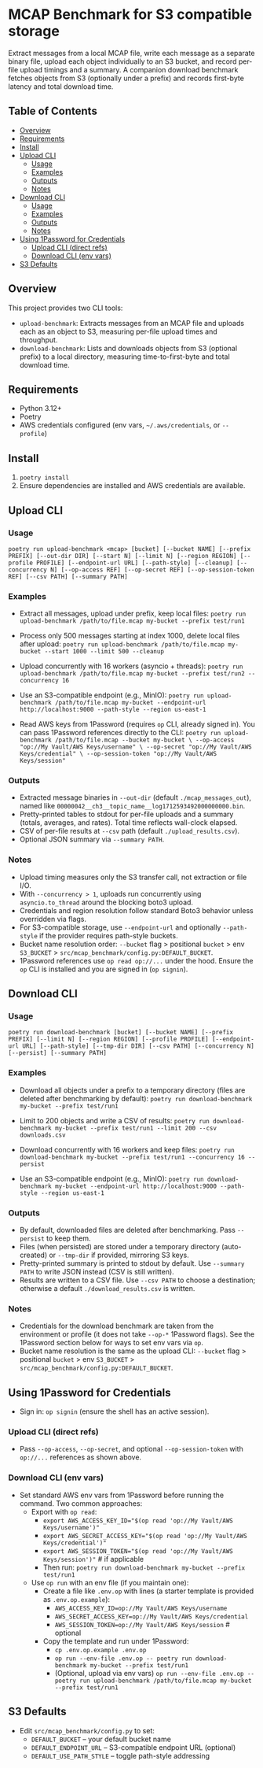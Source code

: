 # MCAP Benchmark for S3 compatible storage

Extract messages from a local MCAP file, write each message as a separate binary file, upload each object individually to an S3 bucket, and record per-file upload timings and a summary. A companion download benchmark fetches objects from S3 (optionally under a prefix) and records first-byte latency and total download time.

## Table of Contents
- [Overview](#overview)
- [Requirements](#requirements)
- [Install](#install)
- [Upload CLI](#upload-cli)
  - [Usage](#usage)
  - [Examples](#examples)
  - [Outputs](#outputs)
  - [Notes](#notes)
- [Download CLI](#download-cli)
  - [Usage](#usage-1)
  - [Examples](#examples-1)
  - [Outputs](#outputs-1)
  - [Notes](#notes-1)
- [Using 1Password for Credentials](#using-1password-for-credentials)
  - [Upload CLI (direct refs)](#upload-cli-direct-refs)
  - [Download CLI (env vars)](#download-cli-env-vars)
- [S3 Defaults](#s3-defaults)

## Overview
This project provides two CLI tools:
- `upload-benchmark`: Extracts messages from an MCAP file and uploads each as an object to S3, measuring per-file upload times and throughput.
- `download-benchmark`: Lists and downloads objects from S3 (optional prefix) to a local directory, measuring time-to-first-byte and total download time.

## Requirements
- Python 3.12+
- Poetry
- AWS credentials configured (env vars, `~/.aws/credentials`, or `--profile`)

## Install
1. `poetry install`
2. Ensure dependencies are installed and AWS credentials are available.

## Upload CLI

### Usage
`poetry run upload-benchmark <mcap> [bucket] [--bucket NAME] [--prefix PREFIX] [--out-dir DIR] [--start N] [--limit N] [--region REGION] [--profile PROFILE] [--endpoint-url URL] [--path-style] [--cleanup] [--concurrency N] [--op-access REF] [--op-secret REF] [--op-session-token REF] [--csv PATH] [--summary PATH]`

### Examples
- Extract all messages, upload under prefix, keep local files:
  `poetry run upload-benchmark /path/to/file.mcap my-bucket --prefix test/run1`

- Process only 500 messages starting at index 1000, delete local files after upload:
  `poetry run upload-benchmark /path/to/file.mcap my-bucket --start 1000 --limit 500 --cleanup`

- Upload concurrently with 16 workers (asyncio + threads):
  `poetry run upload-benchmark /path/to/file.mcap my-bucket --prefix test/run2 --concurrency 16`

- Use an S3-compatible endpoint (e.g., MinIO):
  `poetry run upload-benchmark /path/to/file.mcap my-bucket --endpoint-url http://localhost:9000 --path-style --region us-east-1`

- Read AWS keys from 1Password (requires `op` CLI, already signed in). You can pass 1Password references directly to the CLI:
  `poetry run upload-benchmark /path/to/file.mcap --bucket my-bucket \
    --op-access "op://My Vault/AWS Keys/username" \
    --op-secret "op://My Vault/AWS Keys/credential" \
    --op-session-token "op://My Vault/AWS Keys/session"`

### Outputs
- Extracted message binaries in `--out-dir` (default `./mcap_messages_out`), named like `00000042__ch3__topic_name__log1712593492000000000.bin`.
- Pretty-printed tables to stdout for per-file uploads and a summary (totals, averages, and rates). Total time reflects wall-clock elapsed.
- CSV of per-file results at `--csv` path (default `./upload_results.csv`).
- Optional JSON summary via `--summary PATH`.

### Notes
- Upload timing measures only the S3 transfer call, not extraction or file I/O.
- With `--concurrency > 1`, uploads run concurrently using `asyncio.to_thread` around the blocking boto3 upload.
- Credentials and region resolution follow standard Boto3 behavior unless overridden via flags.
- For S3-compatible storage, use `--endpoint-url` and optionally `--path-style` if the provider requires path-style buckets.
- Bucket name resolution order: `--bucket` flag > positional `bucket` > env `S3_BUCKET` > `src/mcap_benchmark/config.py:DEFAULT_BUCKET`.
- 1Password references use `op read op://...` under the hood. Ensure the `op` CLI is installed and you are signed in (`op signin`).

## Download CLI

### Usage
`poetry run download-benchmark [bucket] [--bucket NAME] [--prefix PREFIX] [--limit N] [--region REGION] [--profile PROFILE] [--endpoint-url URL] [--path-style] [--tmp-dir DIR] [--csv PATH] [--concurrency N] [--persist] [--summary PATH]`

### Examples
- Download all objects under a prefix to a temporary directory (files are deleted after benchmarking by default):
  `poetry run download-benchmark my-bucket --prefix test/run1`

- Limit to 200 objects and write a CSV of results:
  `poetry run download-benchmark my-bucket --prefix test/run1 --limit 200 --csv downloads.csv`

- Download concurrently with 16 workers and keep files:
  `poetry run download-benchmark my-bucket --prefix test/run1 --concurrency 16 --persist`

- Use an S3-compatible endpoint (e.g., MinIO):
  `poetry run download-benchmark my-bucket --endpoint-url http://localhost:9000 --path-style --region us-east-1`

### Outputs
- By default, downloaded files are deleted after benchmarking. Pass `--persist` to keep them.
- Files (when persisted) are stored under a temporary directory (auto-created) or `--tmp-dir` if provided, mirroring S3 keys.
- Pretty-printed summary is printed to stdout by default. Use `--summary PATH` to write JSON instead (CSV is still written).
- Results are written to a CSV file. Use `--csv PATH` to choose a destination; otherwise a default `./download_results.csv` is written.

### Notes
- Credentials for the download benchmark are taken from the environment or profile (it does not take `--op-*` 1Password flags). See the 1Password section below for ways to set env vars via `op`.
- Bucket name resolution is the same as the upload CLI: `--bucket` flag > positional `bucket` > env `S3_BUCKET` > `src/mcap_benchmark/config.py:DEFAULT_BUCKET`.

## Using 1Password for Credentials
- Sign in: `op signin` (ensure the shell has an active session).

### Upload CLI (direct refs)
- Pass `--op-access`, `--op-secret`, and optional `--op-session-token` with `op://...` references as shown above.

### Download CLI (env vars)
- Set standard AWS env vars from 1Password before running the command. Two common approaches:
  - Export with `op read`:
    - `export AWS_ACCESS_KEY_ID="$(op read 'op://My Vault/AWS Keys/username')"`
    - `export AWS_SECRET_ACCESS_KEY="$(op read 'op://My Vault/AWS Keys/credential')"`
    - `export AWS_SESSION_TOKEN="$(op read 'op://My Vault/AWS Keys/session')"`  # if applicable
    - Then run: `poetry run download-benchmark my-bucket --prefix test/run1`
  - Use `op run` with an env file (if you maintain one):
    - Create a file like `.env.op` with lines (a starter template is provided as `.env.op.example`):
      - `AWS_ACCESS_KEY_ID=op://My Vault/AWS Keys/username`
      - `AWS_SECRET_ACCESS_KEY=op://My Vault/AWS Keys/credential`
      - `AWS_SESSION_TOKEN=op://My Vault/AWS Keys/session`  # optional
    - Copy the template and run under 1Password:
      - `cp .env.op.example .env.op`
      - `op run --env-file .env.op -- poetry run download-benchmark my-bucket --prefix test/run1`
      - (Optional, upload via env vars) `op run --env-file .env.op -- poetry run upload-benchmark /path/to/file.mcap my-bucket --prefix test/run1`

## S3 Defaults
- Edit `src/mcap_benchmark/config.py` to set:
  - `DEFAULT_BUCKET` – your default bucket name
  - `DEFAULT_ENDPOINT_URL` – S3-compatible endpoint URL (optional)
  - `DEFAULT_USE_PATH_STYLE` – toggle path-style addressing
